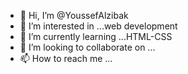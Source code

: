 - 👋 Hi, I’m @YoussefAlzibak
- 👀 I’m interested in ...web development
- 🌱 I’m currently learning ...HTML-CSS
- 💞️ I’m looking to collaborate on ...
- 📫 How to reach me ...

<!---
YoussefAlzibak/YoussefAlzibak is a ✨ special ✨ repository because its `README.md` (this file) appears on your GitHub profile.
You can click the Preview link to take a look at your changes.
--->
